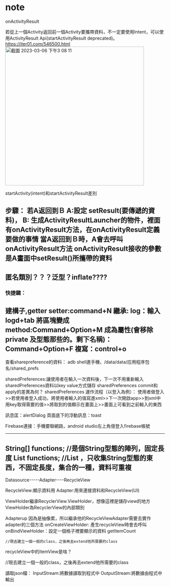 # note

onActivityResult

若從上一個Activity返回前一個Activity要攜帶資料，不一定要使用Intent，可以使用ActivityResult Api(startActivityResult deprecated)。
https://iter01.com/546500.html
<img width="438" alt="截圖 2023-03-06 下午3 08 11" src="https://user-images.githubusercontent.com/65845037/223041840-8340b313-42cb-427f-b2e1-83bdbf2b9cf7.png">

startActivity(intent)和startActivityResult差別


步驟：
若A返回到Ｂ
A:設定 setResult(要傳遞的資料)，
B:
生成ActivityResultLauncher的物件，裡面有onActivityResult方法，在onActivityResult定義要做的事情
當A返回到Ｂ時，A會去呼叫onActivityResult方法
onActivityResult接收的參數是A畫面中setResult()所攜帶的資料
----------------------------------------------------------------
匿名類別？？？泛型？inflate????
----------------------------------------------------------------
### 快捷鍵：
建構子,getter setter:command+N
繼承:
log：輸入logd+tab
將區塊變成method:Command+Option+M 
成為屬性(會移除private 及型態那些的。剩下名稱)：Command+Option+F
複寫：control+o
----------------------------------------------------------------

查看sharepreference的資料：
adb shell進手機，/data/data/应用程序包名/shared_prefs


sharedPreferences:讓使用者在輸入一次資料後，下一次不用重新輸入
sharedPreferences資料以key value方式儲存
sharedPreferences commit和apply的差異為何？
sharedPreferences 運作流程（以登入為例）：
使用者做登入>>若使用者登入成功，將使用者輸入的值寫進xml>>下一次開啟app>>到xml中用key取得需要的值>>將取到的值顯示在畫面上>>畫面上可看到之前輸入的東西








訊息匡：alertDialog
頁面底下的浮動訊息：toast


Firebase連接：手機要聯網路，android studio左上角億登入firebase帳號



----------------------------------------------------------------------
String[] functions;  //是個String型態的陣列，固定長度
List<String> functions;   //List ，只收集String型態的東西，不固定長度，集合的一種，資料可重複
--------------------------------------------------------------------
  Datasource-----Adapter----RecycleView
  
  
  RecycleView:顯示資料用
  Adapter:用來連接資料和RecycleView(UI)
  
  ViewHolder繼承RecyclerView.ViewHolder，想像這裡是儲存view的地方
  ViewHolder為RecyclerView的內部類別
  
  
  Adapterup 因為是抽像累，所以繼承他的RecycleViewAdapter需要去實作adapter的三個方法
  onCreateViewHolder: 產生recycleView時會去呼叫
  onBindViewHolder：設定一個格子裡要顯示的資料
  getItemCount
  
    //現去建立一個一般的class，之後再去extend他所需要的class
  
  
  
  recycleView中的itemView是啥？
  
  
  //現去建立一個一般的class，之後再去extend他所需要的class
  
  
  
  
  
  
  讀取json檔：
  InputStream:將數據讀取到程式中
  OutputStream:將數據由程式中輸出

  
